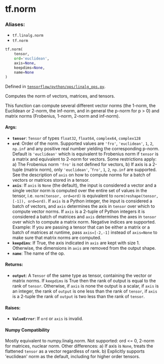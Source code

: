 <div itemscope itemtype="http://developers.google.com/ReferenceObject">
<meta itemprop="name" content="tf.norm" />
<meta itemprop="path" content="Stable" />
</div>

# tf.norm

### Aliases:

* `tf.linalg.norm`
* `tf.norm`

``` python
tf.norm(
    tensor,
    ord='euclidean',
    axis=None,
    keepdims=None,
    name=None
)
```



Defined in [`tensorflow/python/ops/linalg_ops.py`](/code/stable/tensorflow/python/ops/linalg_ops.py).

Computes the norm of vectors, matrices, and tensors.

This function can compute several different vector norms (the 1-norm, the
Euclidean or 2-norm, the inf-norm, and in general the p-norm for p > 0) and
matrix norms (Frobenius, 1-norm, 2-norm and inf-norm).

#### Args:

* <b>`tensor`</b>: `Tensor` of types `float32`, `float64`, `complex64`, `complex128`
* <b>`ord`</b>: Order of the norm. Supported values are `'fro'`, `'euclidean'`,
    `1`, `2`, `np.inf` and any positive real number yielding the corresponding
    p-norm. Default is `'euclidean'` which is equivalent to Frobenius norm if
    `tensor` is a matrix and equivalent to 2-norm for vectors.
    Some restrictions apply:
      a) The Frobenius norm `'fro'` is not defined for vectors,
      b) If axis is a 2-tuple (matrix norm), only `'euclidean'`, '`fro'`, `1`,
         `2`, `np.inf` are supported.
    See the description of `axis` on how to compute norms for a batch of
    vectors or matrices stored in a tensor.
* <b>`axis`</b>: If `axis` is `None` (the default), the input is considered a vector
    and a single vector norm is computed over the entire set of values in the
    tensor, i.e. `norm(tensor, ord=ord)` is equivalent to
    `norm(reshape(tensor, [-1]), ord=ord)`.
    If `axis` is a Python integer, the input is considered a batch of vectors,
    and `axis` determines the axis in `tensor` over which to compute vector
    norms.
    If `axis` is a 2-tuple of Python integers it is considered a batch of
    matrices and `axis` determines the axes in `tensor` over which to compute
    a matrix norm.
    Negative indices are supported. Example: If you are passing a tensor that
    can be either a matrix or a batch of matrices at runtime, pass
    `axis=[-2,-1]` instead of `axis=None` to make sure that matrix norms are
    computed.
* <b>`keepdims`</b>: If True, the axis indicated in `axis` are kept with size 1.
    Otherwise, the dimensions in `axis` are removed from the output shape.
* <b>`name`</b>: The name of the op.


#### Returns:

* <b>`output`</b>: A `Tensor` of the same type as tensor, containing the vector or
    matrix norms. If `keepdims` is True then the rank of output is equal to
    the rank of `tensor`. Otherwise, if `axis` is none the output is a scalar,
    if `axis` is an integer, the rank of `output` is one less than the rank
    of `tensor`, if `axis` is a 2-tuple the rank of `output` is two less
    than the rank of `tensor`.


#### Raises:

* <b>`ValueError`</b>: If `ord` or `axis` is invalid.



#### Numpy Compatibility
Mostly equivalent to numpy.linalg.norm.
Not supported: ord <= 0, 2-norm for matrices, nuclear norm.
Other differences:
  a) If axis is `None`, treats the flattened `tensor` as a vector
   regardless of rank.
  b) Explicitly supports 'euclidean' norm as the default, including for
   higher order tensors.

